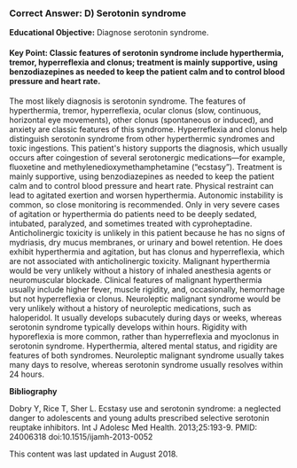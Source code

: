 
### Correct Answer: D) Serotonin syndrome 

**Educational Objective:** Diagnose serotonin syndrome.

#### **Key Point:** Classic features of serotonin syndrome include hyperthermia, tremor, hyperreflexia and clonus; treatment is mainly supportive, using benzodiazepines as needed to keep the patient calm and to control blood pressure and heart rate.

The most likely diagnosis is serotonin syndrome. The features of hyperthermia, tremor, hyperreflexia, ocular clonus (slow, continuous, horizontal eye movements), other clonus (spontaneous or induced), and anxiety are classic features of this syndrome. Hyperreflexia and clonus help distinguish serotonin syndrome from other hyperthermic syndromes and toxic ingestions. This patient's history supports the diagnosis, which usually occurs after coingestion of several serotonergic medications—for example, fluoxetine and methylenedioxymethamphetamine (“ecstasy”). Treatment is mainly supportive, using benzodiazepines as needed to keep the patient calm and to control blood pressure and heart rate. Physical restraint can lead to agitated exertion and worsen hyperthermia. Autonomic instability is common, so close monitoring is recommended. Only in very severe cases of agitation or hyperthermia do patients need to be deeply sedated, intubated, paralyzed, and sometimes treated with cyproheptadine.
Anticholinergic toxicity is unlikely in this patient because he has no signs of mydriasis, dry mucus membranes, or urinary and bowel retention. He does exhibit hyperthermia and agitation, but has clonus and hyperreflexia, which are not associated with anticholinergic toxicity.
Malignant hyperthermia would be very unlikely without a history of inhaled anesthesia agents or neuromuscular blockade. Clinical features of malignant hyperthermia usually include higher fever, muscle rigidity, and, occasionally, hemorrhage but not hyperreflexia or clonus.
Neuroleptic malignant syndrome would be very unlikely without a history of neuroleptic medications, such as haloperidol. It usually develops subacutely during days or weeks, whereas serotonin syndrome typically develops within hours. Rigidity with hyporeflexia is more common, rather than hyperreflexia and myoclonus in serotonin syndrome. Hyperthermia, altered mental status, and rigidity are features of both syndromes. Neuroleptic malignant syndrome usually takes many days to resolve, whereas serotonin syndrome usually resolves within 24 hours.

**Bibliography**

Dobry Y, Rice T, Sher L. Ecstasy use and serotonin syndrome: a neglected danger to adolescents and young adults prescribed selective serotonin reuptake inhibitors. Int J Adolesc Med Health. 2013;25:193-9. PMID: 24006318 doi:10.1515/ijamh-2013-0052

This content was last updated in August 2018.